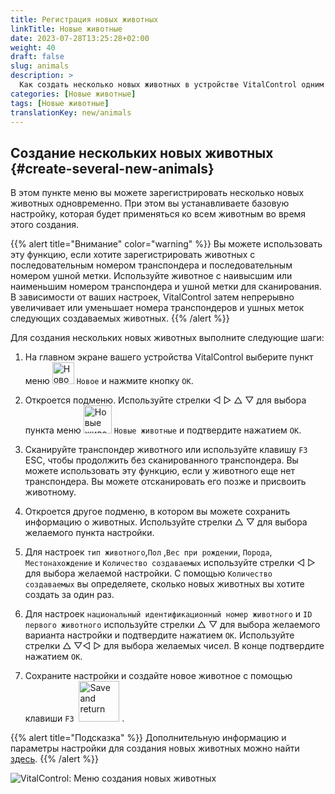 ```yaml
---
title: Регистрация новых животных
linkTitle: Новые животные
date: 2023-07-28T13:25:28+02:00
weight: 40
draft: false
slug: animals
description: >
  Как создать несколько новых животных в устройстве VitalControl одним действием.
categories: [Новые животные]
tags: [Новые животные]
translationKey: new/animals
---
```

## Создание нескольких новых животных {#create-several-new-animals}

В этом пункте меню вы можете зарегистрировать несколько новых животных одновременно. При этом вы устанавливаете базовую настройку, которая будет применяться ко всем животным во время этого создания.

{{% alert title="Внимание" color="warning" %}}
Вы можете использовать эту функцию, если хотите зарегистрировать животных с последовательным номером транспондера и последовательным номером ушной метки. Используйте животное с наивысшим или наименьшим номером транспондера и ушной метки для сканирования. В зависимости от ваших настроек, VitalControl затем непрерывно увеличивает или уменьшает номера транспондеров и ушных меток следующих создаваемых животных.
{{% /alert %}}

Для создания нескольких новых животных выполните следующие шаги:

1. На главном экране вашего устройства VitalControl выберите пункт меню <img src="/icons/main/new-animal.svg" width="35" align="bottom" alt="Новое животное" /> `Новое` и нажмите кнопку `OK`.

2. Откроется подменю. Используйте стрелки ◁ ▷ △ ▽ для выбора пункта меню <img src="/icons/main/new-animals.svg" width="45" align="bottom" alt="Новые животные" /> `Новые животные` и подтвердите нажатием `OK`.

3. Сканируйте транспондер животного или используйте клавишу `F3` ESC, чтобы продолжить без сканированного транспондера. Вы можете использовать эту функцию, если у животного еще нет транспондера. Вы можете отсканировать его позже и присвоить животному.

4. Откроется другое подменю, в котором вы можете сохранить информацию о животных. Используйте стрелки △ ▽ для выбора желаемого пункта настройки.

5. Для настроек `тип животного`,`Пол` ,`Вес при рождении`, `Порода`, `Местонахождение` и `Количество создаваемых` используйте стрелки ◁ ▷ для выбора желаемой настройки. С помощью `Количество создаваемых` вы определяете, сколько новых животных вы хотите создать за один раз.

6. Для настроек `национальный идентификационный номер животного` и `ID первого животного` используйте стрелки △ ▽ для выбора желаемого варианта настройки и подтвердите нажатием `OK`. Используйте стрелки △ ▽◁ ▷ для выбора желаемых чисел. В конце подтвердите нажатием `OK`.

7. Сохраните настройки и создайте новое животное с помощью клавиши `F3` &nbsp;<img src="/icons/footer/save_exit.svg" width="65" align="bottom" alt="Save and return" />&nbsp;.

{{% alert title="Подсказка" %}}
Дополнительную информацию и параметры настройки для создания новых животных можно найти [здесь](../../settings/animal-registration/).
{{% /alert %}}

   ![VitalControl: Меню создания новых животных](../images/newanimals.png "Создание новых животных")
